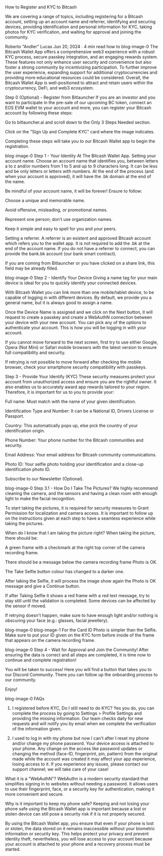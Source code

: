 How to Register and KYC to Bitcash

We are covering a range of topics, including registering for a Bitcash account, setting up an account name and referrer, identifying and securing devices, providing identification and personal information for KYC, taking photos for KYC verification, and waiting for approval and joining the community.

Roberto "Andler" Lucas
Jun 20, 2024 ∙ 4 min read
how to
blog-image-0
The Bitcash Wallet App offers a comprehensive web3 experience with a robust KYC process, secure passkey integration, and an engaging rewards system. These features not only enhance user security and convenience but also foster a strong community by incentivizing participation. To further improve the user experience, expanding support for additional cryptocurrencies and providing more educational resources could be considered. Overall, the Bitcash Wallet App is well-positioned to attract and retain users within the cryptocurrency, DeFi, and web3 ecosystem.

Step 0 (Optional) - Register from Bitlauncher
If you are an investor and you want to participate in the pre-sale of our upcoming BC token, connect an EOS EVM wallet to your account and more, you can register your Bitcash account by following these steps:

Go to bitlauncher.ai and scroll down to the Only 3 Steps Needed section.

Click on the "Sign Up and Complete KYC" card where the image indicates.

Completing these steps will take you to our Bitcash Wallet app to begin the registration.

blog-image-0
Step 1 - Your Identity At The Bitcash Wallet App.
Setting your account name.
Choose an account name that identifies you, between letters a to z and/or numbers from 1 to 5 and up to 9 characters long. It can be less and be only letters or letters with numbers. At the end of the process (and when your account is approved), it will have the .bk domain at the end of the name.

Be mindful of your account name, it will be forever! Ensure to follow:

Choose a unique and memorable name.

Avoid offensive, misleading, or promotional names.

Represent one person; don’t use organization names.

Keep it simple and easy to spell for you and your peers.

Setting a referrer.
A referrer is an existent and approved Bitcash account which refers you to the wallet app. It is not required to add the .bk at the end of the account name. If you do not have a referrer to connect, you can provide the bank.bk account (our bank smart contract).

If you are coming from Bitlauncher or you have clicked on a share link, this field may be already filled.

blog-image-0
Step 2 - Identify Your Device
Giving a name tag for your main device is ideal for you to quickly identify your connected devices.

With Bitcash Wallet you can link more than one mobile/tablet device, to be capable of logging in with different devices. By default, we provide you a general name, but it is always good to assign a name.

Once the Device Name is assigned and we click on the Next button, it will request to create a passkey and create a WebAuthN connection between your device with your new account. You can pick any of the options to authenticate your account. This is how you will be logging in with your account.

If you cannot move forward to the next screen, first try to use either Google, Opera (Not Mini) or Safari mobile browsers with the latest version to ensure full compatibility and security.

If retrying is not possible to move forward after checking the mobile browser, check your smartphone security compatibility with passkeys.

Step 3 - Provide Your Identify (KYC)
These security measures protect your account from unauthorized access and ensure you are the rightful owner. It also enables us to accurately award app rewards tailored to your region. Therefore, it is important for us to you to provide your:

Full name: Must match with the name of your given identification.

Identification Type and Number: It can be a National ID, Drivers License or Passport.

Country: This automatically pops up, else pick the country of your identification origin.

Phone Number: Your phone number for the Bitcash communities and security.

Email Address: Your email address for Bitcash community communications.

Photo ID: Your selfie photo holding your identification and a close-up identification photo ID.

Subscribe to our Newsletter (Optional).

blog-image-0
Step 3.1 - How Do I Take The Pictures?
We highly recommend cleaning the camera, and the sensors and having a clean room with enough light to make the facial recognition.

To start taking the pictures, it is required for security measures to Grant Permission for localization and camera access. It is important to follow up on the instructions given at each step to have a seamless experience while taking the pictures.

When do I know that I am taking the picture right?
When taking the picture, there should be:

A green frame with a checkmark at the right top corner of the camera recording frame.

There should be a message below the camera recording frame Photo is OK.

The Take Selfie button colour has changed to a darker one.

After taking the Selfie, it will process the image show again the Photo is OK message and give a Continue button.

If after Taking Selfie it shows a red frame with a red text message, try to stay still until the validation is completed. Some devices can be affected by the sensor if moved.

If retrying doesn't happen, make sure to have enough light and/or nothing is obscuring your face (e.g.: glasses, facial jewellery).

blog-image-0
blog-image-1
For the Card ID Photo is simpler than the Selfie. Make sure to put your ID given on the KYC form before inside of the frame that appears on the camera recording frame.

blog-image-0
Step 4 - Wait for Approval and Join the Community!
After ensuring the data is correct and all steps are completed, it is time now to continue and complete registration!

You will be taken to success! Here you will find a button that takes you to our Discord Community. There you can follow up the onboarding process to our community.

Enjoy!

blog-image-0
FAQs
1. I registered before KYC, Do I still need to do KYC?
Yes you do, you can complete the process by going to Settings > Profile Settings and providing the missing information. Our team checks daily for new requests and will notify you by email when we complete the verification of the information given.

2. I used to log in with my phone but now I can't after I reset my phone and/or change my phone password.
Your device access is attached to your phone. Any change on the access like password updates or changing the method (face-ID, fingerprint, pin, pattern) from the original made while the account was created it may affect your app experience, losing access to it. If you experience any issues, please contact our support channel; we will take care of your case!

What it is a "WebAuthN"?
WebAuthn is a modern security standard that simplifies signing in to websites without needing a password. It allows users to use their fingerprint, face, or a security key for authentication, making it more convenient and secure.

Why is it important to keep my phone safe?
Keeping and not losing your phone safe using the Bitcash Wallet app is important because a lost or stolen device can still pose a security risk if it is not properly secured.

By using the Bitcash Wallet app, you ensure that even if your phone is lost or stolen, the data stored on it remains inaccessible without your biometric information or security key. This helps protect your privacy and prevent identity theft, nevertheless, you will lose access to your account because your account is attached to your phone and a recovery process must be started.


